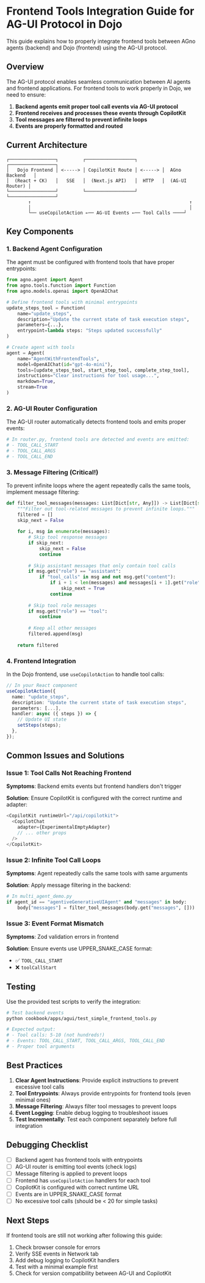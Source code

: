 # Frontend Tools Integration Guide for AG-UI Protocol in Dojo

This guide explains how to properly integrate frontend tools between AGno agents (backend) and Dojo (frontend) using the AG-UI protocol.

## Overview

The AG-UI protocol enables seamless communication between AI agents and frontend applications. For frontend tools to work properly in Dojo, we need to ensure:

1. **Backend agents emit proper tool call events via AG-UI protocol**
2. **Frontend receives and processes these events through CopilotKit**
3. **Tool messages are filtered to prevent infinite loops**
4. **Events are properly formatted and routed**

## Current Architecture

```
┌─────────────────┐         ┌──────────────────┐         ┌─────────────────┐
│   Dojo Frontend │ <-----> │ CopilotKit Route │ <-----> │  AGno Backend   │
│  (React + CK)   │   SSE   │  (Next.js API)   │  HTTP   │  (AG-UI Router) │
└─────────────────┘         └──────────────────┘         └─────────────────┘
        ↑                                                          ↑
        │                                                          │
        └── useCopilotAction ←── AG-UI Events ←── Tool Calls ────┘
```

## Key Components

### 1. Backend Agent Configuration

The agent must be configured with frontend tools that have proper entrypoints:

```python
from agno.agent import Agent
from agno.tools.function import Function
from agno.models.openai import OpenAIChat

# Define frontend tools with minimal entrypoints
update_steps_tool = Function(
    name="update_steps",
    description="Update the current state of task execution steps",
    parameters={...},
    entrypoint=lambda steps: "Steps updated successfully"
)

# Create agent with tools
agent = Agent(
    name="AgentWithFrontendTools",
    model=OpenAIChat(id="gpt-4o-mini"),
    tools=[update_steps_tool, start_step_tool, complete_step_tool],
    instructions="Clear instructions for tool usage...",
    markdown=True,
    stream=True
)
```

### 2. AG-UI Router Configuration

The AG-UI router automatically detects frontend tools and emits proper events:

```python
# In router.py, frontend tools are detected and events are emitted:
# - TOOL_CALL_START
# - TOOL_CALL_ARGS  
# - TOOL_CALL_END
```

### 3. Message Filtering (Critical!)

To prevent infinite loops where the agent repeatedly calls the same tools, implement message filtering:

```python
def filter_tool_messages(messages: List[Dict[str, Any]]) -> List[Dict[str, Any]]:
    """Filter out tool-related messages to prevent infinite loops."""
    filtered = []
    skip_next = False
    
    for i, msg in enumerate(messages):
        # Skip tool response messages
        if skip_next:
            skip_next = False
            continue
            
        # Skip assistant messages that only contain tool calls
        if msg.get("role") == "assistant":
            if "tool_calls" in msg and not msg.get("content"):
                if i + 1 < len(messages) and messages[i + 1].get("role") == "tool":
                    skip_next = True
                continue
                
        # Skip tool role messages
        if msg.get("role") == "tool":
            continue
            
        # Keep all other messages
        filtered.append(msg)
    
    return filtered
```

### 4. Frontend Integration

In the Dojo frontend, use `useCopilotAction` to handle tool calls:

```typescript
// In your React component
useCopilotAction({
  name: "update_steps",
  description: "Update the current state of task execution steps",
  parameters: [...],
  handler: async ({ steps }) => {
    // Update UI state
    setSteps(steps);
  },
});
```

## Common Issues and Solutions

### Issue 1: Tool Calls Not Reaching Frontend

**Symptoms**: Backend emits events but frontend handlers don't trigger

**Solution**: Ensure CopilotKit is configured with the correct runtime and adapter:
```typescript
<CopilotKit runtimeUrl="/api/copilotkit">
  <CopilotChat
    adapter={ExperimentalEmptyAdapter}
    // ... other props
  />
</CopilotKit>
```

### Issue 2: Infinite Tool Call Loops

**Symptoms**: Agent repeatedly calls the same tools with same arguments

**Solution**: Apply message filtering in the backend:
```python
# In multi_agent_demo.py
if agent_id == "agentiveGenerativeUIAgent" and "messages" in body:
    body["messages"] = filter_tool_messages(body.get("messages", []))
```

### Issue 3: Event Format Mismatch

**Symptoms**: Zod validation errors in frontend

**Solution**: Ensure events use UPPER_SNAKE_CASE format:
- ✅ `TOOL_CALL_START`
- ❌ `toolCallStart`

## Testing

Use the provided test scripts to verify the integration:

```bash
# Test backend events
python cookbook/apps/agui/test_simple_frontend_tools.py

# Expected output:
# - Tool calls: 5-10 (not hundreds!)
# - Events: TOOL_CALL_START, TOOL_CALL_ARGS, TOOL_CALL_END
# - Proper tool arguments
```

## Best Practices

1. **Clear Agent Instructions**: Provide explicit instructions to prevent excessive tool calls
2. **Tool Entrypoints**: Always provide entrypoints for frontend tools (even minimal ones)
3. **Message Filtering**: Always filter tool messages to prevent loops
4. **Event Logging**: Enable debug logging to troubleshoot issues
5. **Test Incrementally**: Test each component separately before full integration

## Debugging Checklist

- [ ] Backend agent has frontend tools with entrypoints
- [ ] AG-UI router is emitting tool events (check logs)
- [ ] Message filtering is applied to prevent loops
- [ ] Frontend has `useCopilotAction` handlers for each tool
- [ ] CopilotKit is configured with correct runtime URL
- [ ] Events are in UPPER_SNAKE_CASE format
- [ ] No excessive tool calls (should be < 20 for simple tasks)

## Next Steps

If frontend tools are still not working after following this guide:

1. Check browser console for errors
2. Verify SSE events in Network tab
3. Add debug logging to CopilotKit handlers
4. Test with a minimal example first
5. Check for version compatibility between AG-UI and CopilotKit 